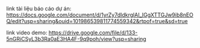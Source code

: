 link tài liệu báo cáo dự án: https://docs.google.com/document/d/1yrZy7dIdkrglAI_IGgXTTGJw9ib8nEOQ/edit?usp=sharing&ouid=101986539811774559342&rtpof=true&sd=true




link video demo: https://drive.google.com/file/d/133-5nGRiCSyL3b3Ra0aE3HA4F-9q9poh/view?usp=sharing
